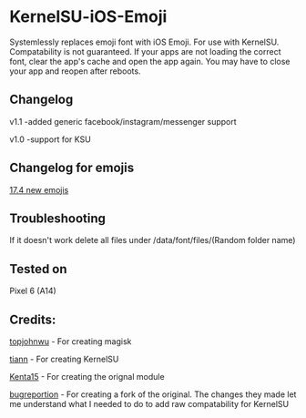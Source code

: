# KernelSU-iOS-Emoji
Systemlessly replaces emoji font with iOS Emoji. For use with KernelSU. Compatability is not guaranteed. If your apps are not loading the correct font, clear the app's cache and open the app again. You may have to close your app and reopen after reboots. 

## Changelog

v1.1
-added generic facebook/instagram/messenger support

v1.0
-support for KSU

## Changelog for emojis
[17.4 new emojis](https://blog.emojipedia.org/ios-17-4-emoji-changelog/)

## Troubleshooting 
If it doesn't work delete all files under /data/font/files/(Random folder name)

## Tested on
Pixel 6 (A14)


## Credits:
[topjohnwu](https://github.com/topjohnwu) - For creating magisk

[tiann](https://github.com/tiann) - For creating KernelSU

[Kenta15](https://github.com/Keinta15) - For creating the orignal module

[bugreportion](https://github.com/bugreportion) - For creating a fork of the original. The changes they made let me understand what I needed to do to add raw compatability for KernelSU

